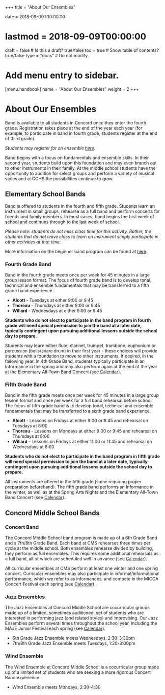 +++
title = "About Our Ensembles"

date = 2018-09-09T00:00:00
# lastmod = 2018-09-09T00:00:00

draft = false  # Is this a draft? true/false
toc = true  # Show table of contents? true/false
type = "docs"  # Do not modify.

# Add menu entry to sidebar.
[menu.handbook]
  name = "About Our Ensembles"
  weight = 2
+++
# About Our Ensembles

Band is available to all students in Concord once they enter the fourth grade. Registration takes place at the end of the year each year (for example, to participate in band in fourth grade, students register at the end of third grade).

*Students may register for an ensemble [here](../join).*

Band begins with a focus on fundamentals and ensemble skills. In their second year, students build upon this foundation and may even branch out to other instruments in their family. At the middle school students have the opportunity to audition for select groups and perform a variety of musical styles and at CCHS the possibilities continue to grow.

## Elementary School Bands

Band is offered to students in the fourth and fifth grade. Students learn an instrument in small groups, rehearse as a full band and perform concerts for friends and family members.  In most cases, band begins the first week of school and continues through to the last week of school.

*Please note: students do not miss class time for this activity. Rather, the students that do not leave class to learn an instrument simply participate in other activities at that time.*

More information on the beginner band program can be found at [here](../elementary).

### Fourth Grade Band

Band in the fourth grade meets once per week for 45 minutes in a large group lesson format. The focus of fourth grade band is to develop tonal, technical and ensemble fundamentals that may be transferred to a fifth grade band experience.

- __Alcott__ - Tuesdays at either 9:00 or 9:45
- __Thoreau__ - Thursdays at either 9:00 or 9:45
- __Willard__ - Wednesdays at either 9:00 or 9:45

__Students who do not elect to participate in the band program in fourth grade will need special permission to join the band at a later date, typically contingent upon pursuing additional lessons outside the school day to prepare.__

Students may learn either flute, clarinet, trumpet, trombone, euphonium or percussion (bells/snare drum) in their first year - these choices will provide students with a foundation to move to other instruments, if desired, in the following year. In 4th Grade Band, students typically participate in an Informance in the spring and may also perform again at the end of the year at the Elementary All-Town Band Concert (see [Calendar](../calendar)).

### Fifth Grade Band

Band in the fifth grade meets once per week for 45 minutes in a large group lesson format and once per week for a full band rehearsal before school. The focus of fifth grade band is to develop tonal, technical and ensemble fundamentals that may be transferred to a sixth grade band experience.

- __Alcott__ - Lessons on Fridays at either 9:00 or 9:45 and rehearsal on Tuesdays at 8:00
- __Thoreau__ - Lessons on Mondays at either 9:00 or 9:45 and rehearsal on Thursdays at 8:00
- __Willard__ - Lessons on Fridays at either 11:00 or 11:45 and rehearsal on Wednesdays at 8:00

__Students who do not elect to participate in the band program in fifth grade will need special permission to join the band at a later date, typically contingent upon pursuing additional lessons outside the school day to prepare.__

All instruments are offered in the fifth grade (some requiring proper preparation beforehand). The fifth grade band performs an Informance in the winter, as well as at the Spring Arts Nights and the Elementary All-Town Band Concert (see [Calendar](../calendar)).

## Concord Middle School Bands

### Concert Band

The Concord Middle School band program is made up of a 6th Grade Band and a 7th/8th Grade Band. Each band at CMS rehearses three times per cycle at the middle school. Both ensembles rehearse divided by building, they perform as full ensembles. This requires some additional rehearsals as a full band, all of which are scheduled well in advance (see [Calendar](../calendar)).

All curricular ensembles at CMS perform at least one winter and one spring concert. Curricular ensembles may also participate in informal/informational performance, which we refer to as informances, and compete in the MICCA Concert Festival each spring (see [Calendar](../calendar)).

### Jazz Ensembles

The Jazz Ensembles at Concord Middle School are cocurricular groups made up of a limited, sometimes auditioned, set of students who are interested in performing jazz (and related styles) and improvising. Our Jazz Ensembles perform several times throughout the school year, including the MAJE Junior Festival each spring (see [Calendar](../calendar)).

- 6th Grade Jazz Ensemble meets Wednesdays, 2:30-3:30pm
- 7th/8th Grade Jazz Ensemble meets Tuesdays, 1:30-3:00pm

### Wind Ensemble

The Wind Ensemble at Concord Middle School is a cocurricular group made up of a limited set of students who are seeking a more rigorous Concert Band experience.

- Wind Ensemble meets Mondays, 2:30-4:30
